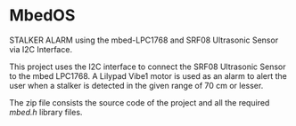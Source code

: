# MbedOS

STALKER ALARM using the mbed-LPC1768 and SRF08 Ultrasonic Sensor via I2C Interface.

This project uses the I2C interface to connect the SRF08 Ultrasonic Sensor to the mbed LPC1768. A Lilypad Vibe1 motor is used as an alarm to alert the user when a stalker is detected in the given range of 70 cm or lesser. 

The zip file consists the source code of the project and all the required *mbed.h* library files.
